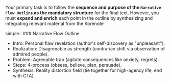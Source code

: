 
Your primary task is to follow the **sequence and purpose of the `Narrative Flow Outline` as the mandatory structure** for the final text. However, you must **expand and enrich** each point in the outline by synthesizing and integrating relevant material from the Korenote

simple : ### Narrative Flow Outline 
- Intro: Personal flaw revelation (author's self-discovery as "unpleasant"). 
- Realization: Disagreeable as strength (contrarian shift via observation of admired people). 
- Problem: Agreeable trap (agitate consequences like anxiety, regrets). 
- Steps: 4-process (obsess, believe, plan, persuade). 
- Synthesis: Reality distortion field (tie together for high-agency life, end with CTA).
